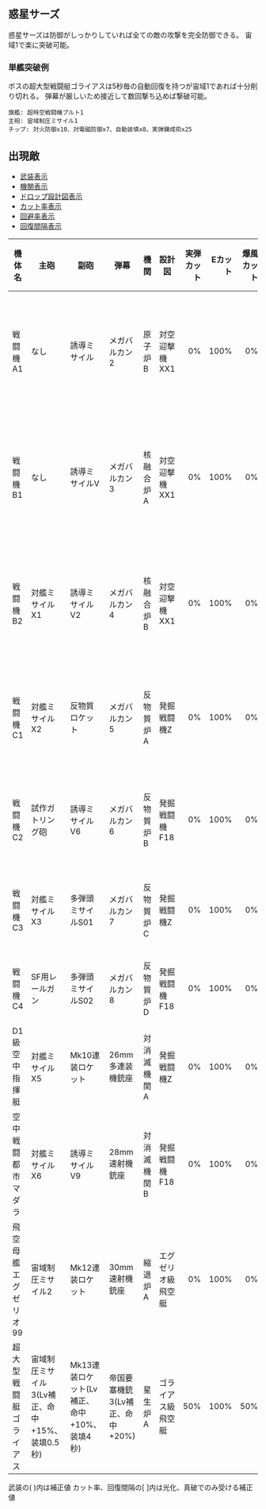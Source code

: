 ## 惑星サーズ

惑星サーズは防御がしっかりしていれば全ての敵の攻撃を完全防御できる。
宙域1で楽に突破可能。

### 単艦突破例

ボスの超大型戦闘艇ゴライアスは5秒毎の自動回復を持つが宙域1であれば十分削り切れる。
弾幕が厳しいため接近して数回撃ち込めば撃破可能。

```
旗艦: 超時空戦闘機プルト1
主砲: 宙域制圧ミサイル1
チップ: 対火防御x10、対電磁防御x7、自動装填x8、実弾錬成術x25
```

## 出現敵

<script>function table_col_visible(table, cols){$(table).find(cols.map(function(col) {return "thead th:nth-child(" + col + "), tbody tr td:nth-child(" + col + ")";}).join(", ")).toggle();}$(window).on('load', function () {table_col_visible($("#visible_list")[0].nextSibling.nextSibling, [2, 3, 4, 5, 6, 7, 8, 9, 10, 11, 12]);});</script>
<ul id="visible_list">
  <li><a href="javascript:void(0)" onclick="table_col_visible(this.parentNode.parentNode.nextSibling.nextSibling, [2, 3, 4])">武装表示</a></li>
  <li><a href="javascript:void(0)" onclick="table_col_visible(this.parentNode.parentNode.nextSibling.nextSibling, [5])">機関表示</a></li>
  <li><a href="javascript:void(0)" onclick="table_col_visible(this.parentNode.parentNode.nextSibling.nextSibling, [6])">ドロップ設計図表示</a></li>
  <li><a href="javascript:void(0)" onclick="table_col_visible(this.parentNode.parentNode.nextSibling.nextSibling, [7, 8, 9])">カット率表示</a></li>
  <li><a href="javascript:void(0)" onclick="table_col_visible(this.parentNode.parentNode.nextSibling.nextSibling, [10, 11])">回避率表示</a></li>
  <li><a href="javascript:void(0)" onclick="table_col_visible(this.parentNode.parentNode.nextSibling.nextSibling, [12])">回復間隔表示</a></li>
</ul>

| 機体名                 | 主砲                                           | 副砲                                        | 弾幕                            | 機関        | 設計図             | 実弾カット | Eカット | 爆風カット | 回避率 | 爆風回避率 | 回復間隔 | 登場ステージ                      |
|------------------------|------------------------------------------------|---------------------------------------------|---------------------------------|-------------|--------------------|-----------:|--------:|-----------:|-------:|-----------:|----------|-----------------------------------|
| 戦闘機A1               | なし                                           | 誘導ミサイル                                | メガバルカン2                   | 原子炉B     | 対空迎撃機XX1      |         0% |    100% |         0% |    75% |        50% | なし     | 1、2、3、4、5、6、7、8、9、10     |
| 戦闘機B1               | なし                                           | 誘導ミサイルV                               | メガバルカン3                   | 核融合炉A   | 対空迎撃機XX1      |         0% |    100% |         0% |    75% |        50% | なし     | 1ボス、2、3、4、5、6、7、8、9、10 |
| 戦闘機B2               | 対艦ミサイルX1                                 | 誘導ミサイルV2                              | メガバルカン4                   | 核融合炉B   | 対空迎撃機XX1      |         0% |    100% |         0% |    75% |        50% | なし     | 2ボス、3、4、5、6、7、8、9、10    |
| 戦闘機C1               | 対艦ミサイルX2                                 | 反物質ロケット                              | メガバルカン5                   | 反物質炉A   | 発掘戦闘機Z        |         0% |    100% |         0% |    75% |        50% | なし     | 3ボス、4、5、6、7、8、9、10       |
| 戦闘機C2               | 試作ガトリング砲                               | 誘導ミサイルV6                              | メガバルカン6                   | 反物質炉B   | 発掘戦闘機F18      |         0% |    100% |         0% |    75% |        50% | なし     | 4ボス、5、6、7、8、9、10          |
| 戦闘機C3               | 対艦ミサイルX3                                 | 多弾頭ミサイルS01                           | メガバルカン7                   | 反物質炉C   | 発掘戦闘機Z        |         0% |    100% |         0% |    75% |        50% | なし     | 5ボス、6、7、8、9、10             |
| 戦闘機C4               | SF用レールガン                                 | 多弾頭ミサイルS02                           | メガバルカン8                   | 反物質炉D   | 発掘戦闘機F18      |         0% |    100% |         0% |    75% |        50% | なし     | 6ボス、7、8、9、10                |
| D1級空中指揮艇         | 対艦ミサイルX5                                 | Mk10連装ロケット                            | 26mm多連装機銃座                | 対消滅機関A | 発掘戦闘機Z        |         0% |    100% |         0% |    75% |        50% | なし     | 7ボス、8、9、10                   |
| 空中戦闘都市マダラ     | 対艦ミサイルX6                                 | 誘導ミサイルV9                              | 28mm速射機銃座                  | 対消滅機関B | 発掘戦闘機F18      |         0% |    100% |         0% |    75% |        50% | なし     | 8ボス、9、10                      |
| 飛空母艦エグゼリオ99   | 宙域制圧ミサイル2                              | Mk12連装ロケット                            | 30mm速射機銃座                  | 縮退炉A     | エグゼリオ級飛空艇 |         0% |    100% |         0% |    75% |        50% | なし     | 9ボス、10                         |
| 超大型戦闘艇ゴライアス | 宙域制圧ミサイル3(Lv補正、命中+15%、装填0.5秒) | Mk13連装ロケット(Lv補正、命中+10%、装填4秒) | 帝国要塞機銃3(Lv補正、命中+20%) | 星生炉A     | ゴライアス級飛空艇 |        50% |    100% |        50% |    20% |        60% | 5秒      | 10ボス                            |

武装の( )内は補正値
カット率、回復間隔の[ ]内は光化、真破でのみ受ける補正値
